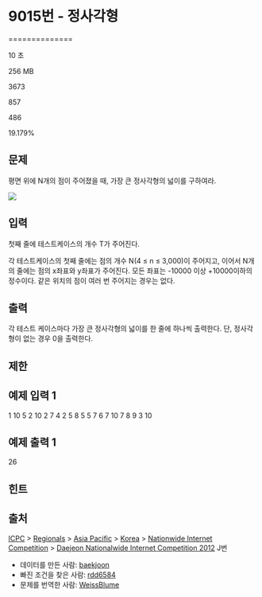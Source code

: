 # 9015번 - 정사각형


==============

10 초

256 MB

3673

857

486

19.179%

문제
--

평면 위에 N개의 점이 주어졌을 때, 가장 큰 정사각형의 넓이를 구하여라.

![](/upload/images2/square.png)

입력
--

첫째 줄에 테스트케이스의 개수 T가 주어진다.

각 테스트케이스의 첫째 줄에는 점의 개수 N(4 ≤ n ≤ 3,000)이 주어지고, 이어서 N개의 줄에는 점의 x좌표와 y좌표가 주어진다. 모든 좌표는 -10000 이상 +10000이하의 정수이다. 같은 위치의 점이 여러 번 주어지는 경우는 없다.

출력
--

각 테스트 케이스마다 가장 큰 정사각형의 넓이를 한 줄에 하나씩 출력한다. 단, 정사각형이 없는 경우 0을 출력한다.

제한
--

예제 입력 1
-------

1
10
5 2
10 2
7 4
2 5
8 5
5 7
6 7
10 7
8 9
3 10

예제 출력 1
-------

26

힌트
--

출처
--

[ICPC](/category/1) > [Regionals](/category/7) > [Asia Pacific](/category/42) > [Korea](/category/211) > [Nationwide Internet Competition](/category/256) > [Daejeon Nationalwide Internet Competition 2012](/category/detail/1081) J번

*   데이터를 만든 사람: [baekjoon](/user/baekjoon)
*   빠진 조건을 찾은 사람: [rdd6584](/user/rdd6584)
*   문제를 번역한 사람: [WeissBlume](/user/WeissBlume)